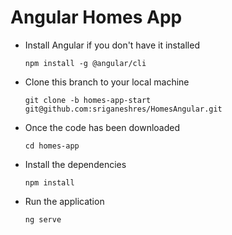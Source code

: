 # Angular Homes App
- Install Angular if you don't have it installed

  `npm install -g @angular/cli`

- Clone this branch to your local machine

  `git clone -b homes-app-start git@github.com:sriganeshres/HomesAngular.git`

- Once the code has been downloaded

  `cd homes-app`

- Install the dependencies

  `npm install` 

- Run the application 

  `ng serve`
